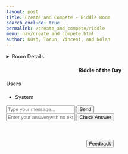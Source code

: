 ```yaml
---
layout: post 
title: Create and Compete - Riddle Room
search_exclude: true
permalink: /create_and_compete/riddle
menu: nav/create_and_compete.html
author: Kush, Tarun, Vincent, and Nolan
---
```


<script src="https://cdnjs.cloudflare.com/ajax/libs/socket.io/4.7.4/socket.io.js" integrity="sha512-tE1z+95+lMCGwy+9PnKgUSIeHhvioC9lMlI7rLWU0Ps3XTdjRygLcy4mLuL0JAoK4TLdQEyP0yOl/9dMOqpH/Q==" crossorigin="anonymous" referrerpolicy="no-referrer"></script>

<link rel="stylesheet" href="{{site.baseurl}}/navigation/create_and_compete/riddle.css">

<details>
  <br>
  <summary>Room Details</summary>

  <a href="{{site.baseurl}}/moderation/rules_riddle/">Moderation Rules</a>

  <p>The main purpose of our riddle room is to have people think critically and collaborate with the other members of the channel to solve the riddle as fast as possible.</p>

  <p>Room will consist of:</p>
  <ul>
    <li>Daily riddle which is optionally pinned to the top of our channel</li>
    <li>Answers will be posted at the end of the day</li>
    <li>Chat box where members of the channel can collaborate to solve the riddle</li>
    <li>AI which posts the answer if someone gets it, else posts the answer at the end of the day</li>
    <li>Profanity is censored</li>
  </ul>
</details>

<div id="riddle-container">
    <h4 style="text-align: center;">Riddle of the Day</h4>
    <p id="riddle-text"></p>
</div>

<div id="chat-container">
    <div id="chat-box"></div>
    <div id="users-list">
        <h4 style="color: #4A4848;" >Users</h4>
        <ul id="userList">
            <li>System</li>
        </ul>
    </div>
</div>

<div class="input-group">
    <input type="text" id="message-input" placeholder="Type your message...">
    <button id="send-button" onclick="sendMessage()">Send</button>
</div>

<div class="input-group">
    <input type="text" id="answer-input" placeholder="Enter your answer(with no extra characters)...">
    <button id="check-answer" onclick="checkAnswer()">Check Answer</button>
</div>

<script src="{{site.baseurl}}/navigation/create_and_compete/riddle.js"></script>

<div style="display: flex; justify-content: center; margin-top: 50px;">
    <button id="feedback-button" onclick="window.location.href='https://github.com/kush1434/flocker_frontend/issues/2'">Feedback</button>
</div>

<script type = 'module'> 
const response = await fetch(`${pythonURI}/api/channels/filter`, {
    ...fetchOptions,
    method: 'POST',
    headers: {
        'Content-Type': 'application/json'
    },
    body: JSON.stringify({ group_name: groupName })
});

const postData = {
    title: title,
    comment: comment,
    channel_id: channelId
};
const response = await fetch(`${pythonURI}/api/post`, {
    ...fetchOptions,
    method: 'POST',
    headers: {
        'Content-Type': 'application/json'
    },
    body: JSON.stringify(postData)
});


cconst response = await fetch(`${pythonURI}/api/posts/filter`, {
    ...fetchOptions,
    method: 'POST',
    headers: {
        'Content-Type': 'application/json'
    },
    body: JSON.stringify({ channel_id: channelId })
});
const postData = await response.json();
postData.forEach(postItem => {
    const postElement = document.createElement('div');
    postElement.className = 'post-item';
    postElement.innerHTML = `
        <h3>${postItem.title}</h3>
        <p><strong>Channel:</strong> ${postItem.channel_name}</p>
        <p><strong>User:</strong> ${postItem.user_name}</p>
        <p>${postItem.comment}</p>
    `;
    detailsDiv.appendChild(postElement);
});

const response = await fetch(`${pythonURI}/api/post`, {
    ...fetchOptions,
    method: 'POST',
    headers: {
        'Content-Type': 'application/json'
    },
    body: JSON.stringify({ section_name: "Riddle_Room" })
});